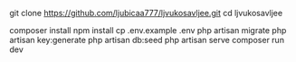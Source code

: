 git clone https://github.com/ljubicaa777/ljvukosavljee.git
cd ljvukosavljee

composer install
npm install
cp .env.example .env
php artisan migrate
php artisan key:generate
php artisan db:seed
php artisan serve
composer run dev
